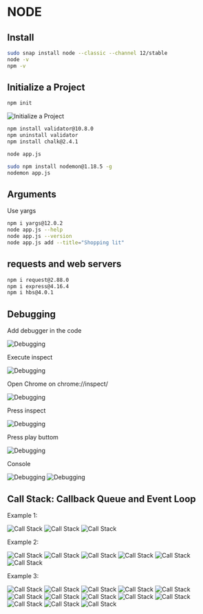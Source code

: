 # NODE

## Install 

```bash
sudo snap install node --classic --channel 12/stable
node -v
npm -v
```

## Initialize a Project

```bash
npm init
```

![Initialize a Project](./img/1.png)

```bash
npm install validator@10.8.0
npm uninstall validator
npm install chalk@2.4.1

node app.js

sudo npm install nodemon@1.18.5 -g
nodemon app.js
```

## Arguments

Use yargs

```bash
npm i yargs@12.0.2
node app.js --help
node app.js --version
node app.js add --title="Shopping lit"
```

## requests and web servers

```bash
npm i request@2.88.0
npm i express@4.16.4
npm i hbs@4.0.1
```

## Debugging

Add debugger in the code

![Debugging](./img/2.png)

Execute inspect

![Debugging](./img/3.png)

Open Chrome on chrome://inspect/

![Debugging](./img/4.png)

Press inspect

![Debugging](./img/5.png)

Press play buttom

![Debugging](./img/5.png)

Console

![Debugging](./img/6.png)
![Debugging](./img/7.png)

## Call Stack: Callback Queue and Event Loop

Example 1:

![Call Stack](./img/8.png)
![Call Stack](./img/9.png)
![Call Stack](./img/10.png)

Example 2:

![Call Stack](./img/11.png)
![Call Stack](./img/12.png)
![Call Stack](./img/13.png)
![Call Stack](./img/14.png)
![Call Stack](./img/15.png)
![Call Stack](./img/16.png)

Example 3:

![Call Stack](./img/17.png)
![Call Stack](./img/18.png)
![Call Stack](./img/19.png)
![Call Stack](./img/20.png)
![Call Stack](./img/21.png)
![Call Stack](./img/22.png)
![Call Stack](./img/23.png)
![Call Stack](./img/24.png)
![Call Stack](./img/25.png)
![Call Stack](./img/26.png)
![Call Stack](./img/27.png)
![Call Stack](./img/28.png)
![Call Stack](./img/29.png)